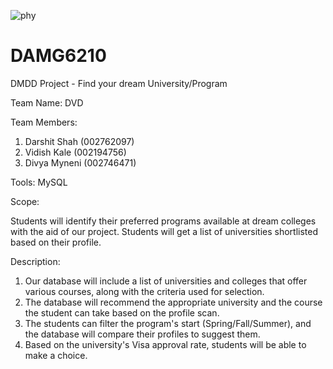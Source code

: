 ![phy](https://user-images.githubusercontent.com/114035799/201503081-571d833c-b7f7-4289-8f12-30d505ea8108.png)
# DAMG6210

DMDD Project - Find your dream University/Program

Team Name: DVD

Team Members:

1. Darshit Shah (002762097)
2. Vidish Kale (002194756)
3. Divya Myneni (002746471)

Tools: MySQL

Scope:

Students will identify their preferred programs available at dream colleges with the aid of our project. Students will get a list of universities shortlisted based on their profile.

Description:

1. Our database will include a list of universities and colleges that offer various courses, along with the criteria used for selection.
2. The database will recommend the appropriate university and the course the student can take based on the profile scan.
3. The students can filter the program's start (Spring/Fall/Summer), and the database will compare their profiles to suggest them.
4. Based on the university's Visa approval rate, students will be able to make a choice.
